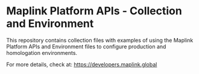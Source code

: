 # Maplink Platform APIs - Collection and Environment

This repository contains collection files with examples of using the Maplink Platform APIs and Environment files to configure production and homologation environments.

For more details, check at:
https://developers.maplink.global
